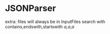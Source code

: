 # JSONParser

extra: 
files will always be in InputFiles
search with contains,endswith,startswith *a,a*,*a*
